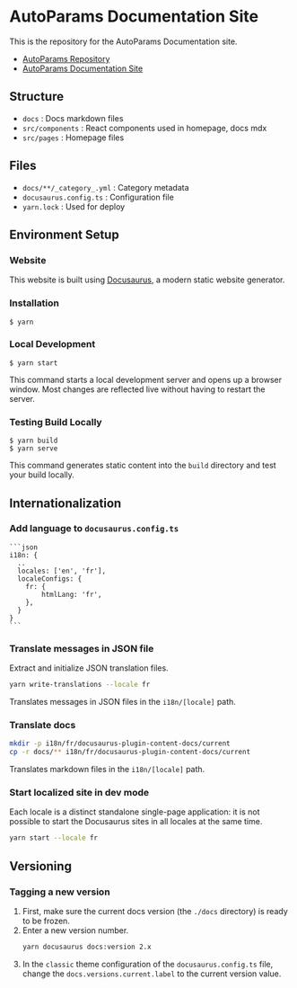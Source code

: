 # AutoParams Documentation Site

This is the repository for the AutoParams Documentation site.
- [AutoParams Repository](https://github.com/AutoParams/AutoParams)
- [AutoParams Documentation Site](https://autoparams.github.io)

## Structure
- `docs` : Docs markdown files
- `src/components` : React components used in homepage, docs mdx
- `src/pages` : Homepage files

## Files
- `docs/**/_category_.yml` : Category metadata
- `docusaurus.config.ts` : Configuration file
- `yarn.lock` : Used for deploy

## Environment Setup

### Website

This website is built using [Docusaurus](https://docusaurus.io/), a modern static website generator.

### Installation

```
$ yarn
```

### Local Development

```
$ yarn start
```

This command starts a local development server and opens up a browser window. Most changes are reflected live without having to restart the server.

### Testing Build Locally

```
$ yarn build
$ yarn serve
```

This command generates static content into the `build` directory and test your build locally.

## Internationalization
### Add language to `docusaurus.config.ts`
    ```json
    i18n: { 
      ..
      locales: ['en', 'fr'],
      localeConfigs: {
        fr: {
            htmlLang: 'fr',
        },
      }
    }
    ```

### Translate messages in JSON file   
Extract and initialize JSON translation files.
```bash
yarn write-translations --locale fr
```
Translates messages in JSON files in the `i18n/[locale]` path.

### Translate docs   
```bash
mkdir -p i18n/fr/docusaurus-plugin-content-docs/current
cp -r docs/** i18n/fr/docusaurus-plugin-content-docs/current
```
Translates markdown files in the `i18n/[locale]` path.

### Start localized site in dev mode
Each locale is a distinct standalone single-page application: it is not possible to start the Docusaurus sites in all locales at the same time.

```bash
yarn start --locale fr
```

## Versioning
### Tagging a new version
1. First, make sure the current docs version (the `./docs` directory) is ready to be frozen.
1. Enter a new version number.
    ```bash
    yarn docusaurus docs:version 2.x
    ```
1. In the `classic` theme configuration of the `docusaurus.config.ts` file, change the `docs.versions.current.label` to the current version value.
